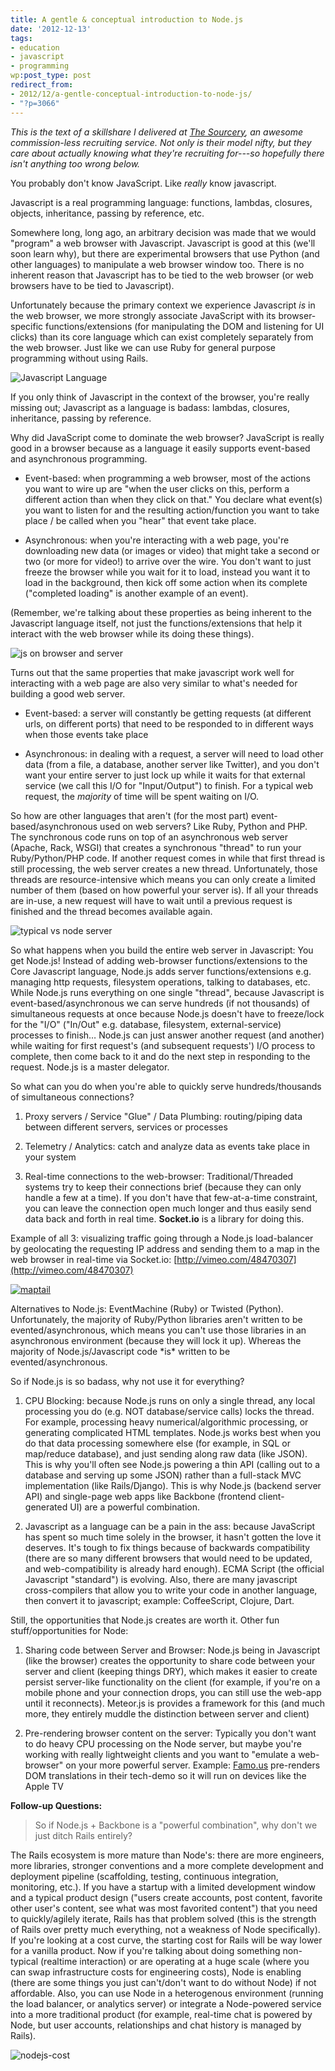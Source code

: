 ```yaml
---
title: A gentle & conceptual introduction to Node.js
date: '2012-12-13'
tags:
- education
- javascript
- programming
wp:post_type: post
redirect_from:
- 2012/12/a-gentle-conceptual-introduction-to-node-js/
- "?p=3066"
---
```


_This is the text of a skillshare I delivered at [The Sourcery](http://www.thesourcery.com/), an awesome commission-less recruiting service. Not only is their model nifty, but they care about actually knowing what they're recruiting for---so hopefully there isn't anything too wrong below._

You probably don't know JavaScript. Like _really_ know javascript.

Javascript is a real programming language: functions, lambdas, closures, objects, inheritance, passing by reference, etc.

Somewhere long, long ago, an arbitrary decision was made that we would "program" a web browser with Javascript. Javascript is good at this (we'll soon learn why), but there are experimental browsers that use Python (and other languages) to manipulate a web browser window too. There is no inherent reason that Javascript has to be tied to the web browser (or web browsers have to be tied to Javascript).

Unfortunately because the primary context we experience Javascript _is_ in the web browser, we more strongly associate JavaScript with its browser-specific functions/extensions (for manipulating the DOM and listening for UI clicks) than its core language which can exist completely separately from the web browser. Just like we can use Ruby for general purpose programming without using Rails.

![Javascript Language](/uploads/2012-12/javascript-600x170.png)

If you only think of Javascript in the context of the browser, you're really missing out; Javascript as a language is badass: lambdas, closures, inheritance, passing by reference.

Why did JavaScript come to dominate the web browser? JavaScript is really good in a browser because as a language it easily supports event-based and asynchronous programming.

- Event-based: when programming a web browser, most of the actions you want to wire up are "when the user clicks on this, perform a different action than when they click on that." You declare what event(s) you want to listen for and the resulting action/function you want to take place / be called when you "hear" that event take place.

- Asynchronous: when you're interacting with a web page, you're downloading new data (or images or video) that might take a second or two (or more for video!) to arrive over the wire. You don't want to just freeze the browser while you wait for it to load, instead you want it to load in the background, then kick off some action when its complete ("completed loading" is another example of an event).

(Remember, we're talking about these properties as being inherent to the Javascript language itself, not just the functions/extensions that help it interact with the web browser while its doing these things).

![js on browser and server](/uploads/2012-12/js-on-browser-and-server-600x470.png)

Turns out that the same properties that make javascript work well for interacting with a web page are also very similar to what's needed for building a good web server.

- Event-based: a server will constantly be getting requests (at different urls, on different ports) that need to be responded to in different ways when those events take place

- Asynchronous: in dealing with a request, a server will need to load other data (from a file, a database, another server like Twitter), and you don't want your entire server to just lock up while it waits for that external service (we call this I/O for "Input/Output") to finish. For a typical web request, the _majority_ of time will be spent waiting on  I/O.

So how are other languages that aren't (for the most part) event-based/asynchronous used on web servers? Like Ruby, Python and PHP. The synchronous code runs on top of an asynchronous web server (Apache, Rack, WSGI) that creates a synchronous "thread" to run your Ruby/Python/PHP code. If another request comes in while that first thread is still processing, the web server creates a new thread. Unfortunately, those threads are resource-intensive which means you can only create a limited number of them (based on how powerful your server is). If all your threads are in-use, a new request will have to wait until a previous request is finished and the thread becomes available again.

![typical vs node server](/uploads/2012-12/typical-vs-node-server-600x344.png)

So what happens when you build the entire web server in Javascript: You get Node.js! Instead of adding web-browser functions/extensions to the Core Javascript language, Node.js adds server functions/extensions e.g. managing http requests, filesystem operations, talking to databases, etc. While Node.js runs everything on one single "thread", because Javascript is event-based/asynchronous we can serve hundreds (if not thousands) of simultaneous requests at once because Node.js doesn't have to freeze/lock for the "I/O" ("In/Out" e.g. database, filesystem, external-service) processes to finish… Node.js can just answer another request (and another) while waiting for first request's (and subsequent requests') I/O process to complete, then come back to it and do the next step in responding to the request. Node.js is a master delegator.

So what can you do when you're able to quickly serve hundreds/thousands of simultaneous connections?

1. Proxy servers / Service "Glue" / Data Plumbing: routing/piping data between different servers, services or processes

2. Telemetry / Analytics: catch and analyze data as events take place in your system

3. Real-time connections to the web-browser: Traditional/Threaded systems try to keep their connections brief (because they can only handle a few at a time). If you don't have that few-at-a-time constraint, you can leave the connection open much longer and thus easily send data back and forth in real time. **Socket.io** is a library for doing this.

Example of all 3: visualizing traffic going through a Node.js load-balancer by geolocating the requesting IP address and sending them to a map  in the web browser in real-time via Socket.io: [http://vimeo.com/48470307](http://vimeo.com/48470307)

[ ![maptail](/uploads/2012-12/maptail-600x330.png) ](http://vimeo.com/48470307)

Alternatives to Node.js: EventMachine (Ruby) or Twisted (Python). Unfortunately, the majority of Ruby/Python libraries aren't written to be evented/asynchronous, which means you can't use those libraries in an asynchronous environment (because they will lock it up). Whereas the majority of Node.js/Javascript code \*is\* written to be evented/asynchronous.

So if Node.js is so badass, why not use it for everything?

1. CPU Blocking: because Node.js runs on only a single thread, any local processing you do (e.g. NOT database/service calls) locks the thread. For example, processing heavy numerical/algorithmic processing, or generating complicated HTML templates. Node.js works best when you do that data processing somewhere else (for example, in SQL or map/reduce database), and just sending along raw data (like JSON). This is why you'll often see Node.js powering a thin API (calling out to a database and serving up some JSON) rather than a full-stack MVC implementation (like Rails/Django). This is why Node.js (backend server API) and single-page web apps like Backbone (frontend client-generated UI) are a powerful combination.

2. Javascript as a language can be a pain in the ass: because JavaScript has spent so much time solely in the browser, it hasn't gotten the love it deserves. It's tough to fix things because of backwards compatibility (there are so many different browsers that would need to be updated, and web-compatibility is already hard enough). ECMA Script (the official Javascript "standard") is evolving. Also, there are many javascript cross-compilers that allow you to write your code in another language, then convert it to javascript; example: CoffeeScript, Clojure, Dart.

Still, the opportunities that Node.js creates are worth it. Other fun stuff/opportunities for Node:

1. Sharing code between Server and Browser: Node.js being in Javascript (like the browser) creates the opportunity to share code between your server and client (keeping things DRY), which makes it easier to create persist server-like functionality on the client (for example, if you're on a mobile phone and your connection drops, you can still use the web-app until it reconnects). Meteor.js is provides a framework for this (and much more, they entirely muddle the distinction between server and client)

2. Pre-rendering browser content on the server: Typically you don't want to do heavy CPU processing on the Node server, but maybe you're working with really lightweight clients and you want to "emulate a web-browser" on your more powerful server. Example: [Famo.us](http://famo.us/) pre-renders DOM translations in their tech-demo so it will run on devices like the Apple TV

**Follow-up Questions:**

> So if Node.js + Backbone is a "powerful combination", why don't we just ditch Rails entirely?

The Rails ecosystem is more mature than Node's: there are more engineers, more libraries, stronger conventions and a more complete development and deployment pipeline (scaffolding, testing, continuous integration, monitoring, etc.). If you have a startup with a limited development window and a typical product design ("users create accounts, post content, favorite other user's content, see what was most favorited content") that you need to quickly/agilely iterate, Rails has that problem solved (this is the strength of Rails over pretty much everything, not a weakness of Node specifically). If you're looking at a cost curve, the starting cost for Rails will be way lower for a vanilla product. Now if you're talking about doing something non-typical (realtime interaction) or are operating at a huge scale (where you can swap infrastructure costs for engineering costs), Node is enabling (there are some things you just can't/don't want to do without Node) if not affordable. Also, you can use Node in a heterogenous environment (running the load balancer, or analytics server) or integrate a Node-powered service into a more traditional product (for example, real-time chat is powered by Node, but user accounts, relationships and chat history is managed by Rails).

![nodejs-cost](/uploads/2012-12/nodejs-cost.png)

